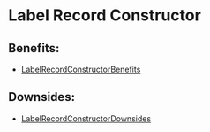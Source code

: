 
# Label Record Constructor

## Benefits:

* [LabelRecordConstructorBenefits](LabelRecordConstructorBenefits.md)

## Downsides:

* [LabelRecordConstructorDownsides](LabelRecordConstructorDownsides.md)

